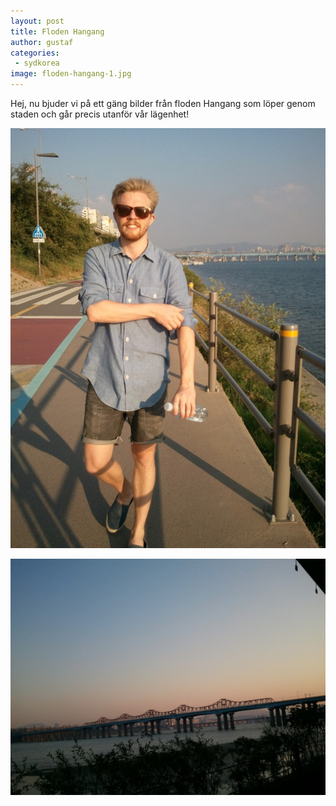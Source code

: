 ```yaml
---
layout: post
title: Floden Hangang
author: gustaf
categories:
 - sydkorea
image: floden-hangang-1.jpg
---
```


Hej, nu bjuder vi på ett gäng bilder från floden Hangang som löper genom staden och går precis utanför vår lägenhet!

![](/media/floden-hangang-2.jpg)

![](/media/floden-hangang-3.jpg)
